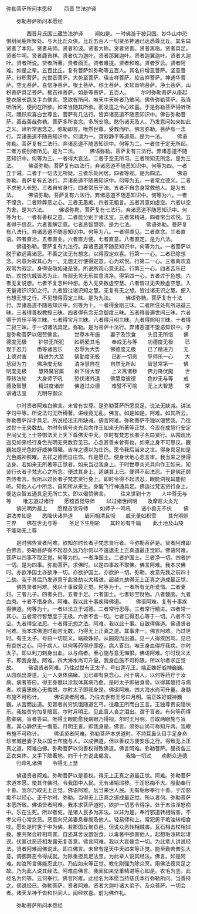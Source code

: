   弥勒菩萨所问本愿经
　　西晋 竺法护译




　　弥勒菩萨所问本愿经

　　　　西晋月氏国三藏竺法护译
　　闻如是。一时佛游于披只国。妙华山中恐惧树间鹿所聚处。与大比丘众俱。比丘五百人一切贤圣神通已达悉尊比丘。其名曰贤者了本际。贤者马师。贤者和波。贤者大称。贤者贤善。贤者离垢。贤者具足。贤者牛呞。贤者鹿吉祥。贤者优为迦叶。贤者那翼迦叶。贤者迦翼迦叶。贤者大迦叶。贤者所说。贤者所著。贤者面王。贤者难提。贤者和难。贤者罗云。贤者阿难。如是之辈。五百比丘。复有菩萨如弥勒等五百人。其名曰增意菩萨。坚意菩萨。辩积菩萨。光世音菩萨。大势至菩萨。瑛吉祥菩萨。软吉祥菩萨。神通华菩萨。空无菩萨。喜信净菩萨。根土菩萨。称土菩萨。柔软音响菩萨。净土菩萨。山积菩萨具足菩萨。根吉祥菩萨。如是等菩萨。五百人。
　　尔时弥勒菩萨从座起整衣服长跪叉手白佛言。愿欲有所问。唯天中天听者乃敢问。佛告弥勒菩萨。我当听所问。便问在所欲。如来当随其所欲。而发遣之令心欢喜。于是弥勒菩萨得听所问。踊跃欢喜白世尊言。菩萨有几法行。皆弃诸恶道不随恶知识中。佛告弥勒菩萨。善哉善哉弥勒。菩萨多所哀念。多所安隐。愍伤诸天及人。乃发意问如来如此之义。谛听常思念之。弥勒即言。唯然世尊。受教而听。佛言弥勒。菩萨有一法行。弃诸恶道不随恶知识中。何谓为一。谓寂静平等道意。是为一法。
　　佛语弥勒。菩萨复有二法行。弃诸恶道不随恶知识中。何等为二。一者住于定无所起。二者方便别诸所见。是为二法。
　　佛语弥勒。菩萨复有三法行。弃诸恶道不随恶知识中。何等为三。一者得大哀法。二者于空无所习。三者所知无所念。是为三法。
　　佛语弥勒。菩萨复有四法行。弃诸恶道不随恶知识中。何等为四。一者立于诫。二者于一切法无所疑。三者乐处闲居。四者等观。是为四法。
　　佛语弥勒。菩萨复有五法行。弃诸恶道不随恶知识中。何等为五。一者常立德义。二者不求他人长短。三者自省身行。四者常乐于法。五者不自念身常救他人。是为五法。
　　佛语弥勒。菩萨复有六法行。弃诸恶道不随恶知识中。何等为六。一者不悭贪。二者除弊恶之心。三者无愚痴。四者无粗言。五者其意如虚空。六者以空为舍。是为六法。
　　佛语弥勒。菩萨复有七法行。弃诸恶道不随恶知识中。何等为七。一者有善权之意。二者能分别于诸法宝。三者常精进。四者常当欢悦。五者得于信忍。六者善解定意。七者总智慧明。是为七法。
　　佛语弥勒。菩萨复有八法行。弃诸恶道不随恶知识中。何等为八。一者得直见。二者直念。三者直语。四者直治。五者直业。六者直方便。七者直意。八者直定。是为八法。
　　佛语弥勒。菩萨复有九法行。弃诸恶道不随恶知识中。何等为九。一者菩萨以脱于欲远离诸恶。不善之法无有想念。以得寂定欢喜。行第一一心。二者已除想念。内意为寂其心为一。无想无行便得定意。心为欢悦。行第二一心。三者离欢喜观常为寂定。身得安隐如诸圣贤。所说所观心意无起。行第三一心。四者苦乐已断。欢悦忧戚皆悉为止。所观无苦无乐其意清净。得第四一心。五者过于色想。六者无复说想。七者不复念种种想。悉入无央数虚空慧。八者皆过无央数虚空慧。入无量诸识识知之行。九者皆过诸识知之慧。无复有无之想。皆过诸无识之慧。便入有想无想之行。不见想得寂定三昧。是为九法。
　　佛语弥勒。菩萨复有十法行。弃诸恶道不随恶知识中。何等为十。一者得金刚三昧。二者所住处有所进益三昧。三者得善权教授三昧。四者得有念无念御度三昧。五者得普遍世间三昧。六者得于苦乐平等三昧。七者得宝月三昧。八者得月明三昧。九者得照明三昧。十者得二寂三昧。于一切诸法具足。弥勒。是为菩萨十法行。弃诸恶道不堕恶知识中。于是弥勒菩萨以偈赞佛言。
　　世尊本布施　　妻子及饮食
　　头目无所惜　　佛德度无极
　　护禁无所犯　　如鹖爱其毛
　　奉戒无与等　　功德度无极
　　已现于忍力　　悉等诸苦乐
　　忍辱为大势　　佛德度无极
　　已了精进力　　无上德对害
　　精进为大至　　佛勤度无极
　　已断一切恶　　导师乐一心
　　大慧寂为力　　佛净度无极
　　清净慧自在　　自然无所起
　　智慧常第一　　佛明度无极
　　慧降魔官属　　树下得大智
　　上义离诸秽　　佛力降伏魔
　　世尊转法轮　　大身师子吼
　　恐伏诸外道　　佛慧度彼德
　　色妙无与等　　戒德及智慧
　　精进度诸岸　　佛道过众德
　　难譬不可喻　　无上大智慧
　　常讲诸法宝　　光明导御众

　　尔时贤者阿难白佛言。未曾有世尊。是弥勒菩萨所愿具足。说法无缺减。讲法字句平等。所说法句无所缚著。讲经竟无乱。佛言。如是如是。阿难。如其所云。弥勒菩萨辩才具足。所说经法无所缺减。佛言阿难。弥勒菩萨不独以偈赞我。乃往过世十无央数劫。尔时有佛号炎光具向作王如来无所著等正觉。今现在成慧行安定世间父无上士导御法天上天下尊佛天中天。尔时有梵志长者子名曰贤行。从园观出遥见如来经行身色光明无央数变见已。心念甚善未曾有也。如来之身不可思议。巍巍如是光色妙好威神照曜。吉祥之德以为庄饰。愿令我后当来之世。得身具足如是光色威神照曜。吉祥之德而自庄饰。作是愿已。便身伏地心念言审。我当来之世得法身。若如来无所著等正觉者。如来当过我身上。于时世尊炎光具向作王如来。知贤行长者子梵志心之所念。便过其身上。适越其上已。便得不起法忍。于是佛还顾告侍者言。我所以过长者子梵志贤行身上。即时令得不起法忍。眼能洞视耳能彻听。知他人心中所念。自知所从来生。身能飞行神通具足。佛适过梵志贤行身上。便达众智五通具足无所亡失。即以偈赞佛言。
　　往来世到十方　　人中尊无与等
　　唯志道过诸行　　愿稽首觉导师
　　以过诸世间明　　及摩尼火炎光
　　佛光明为最上　　愿稽首觉导师
　　如师子一鸣吼　　诸小兽无不伏
　　佛讲法亦如是　　悉降伏诸异道
　　眉间相清且彻　　威无量如积雪
　　其光明照三界　　佛在世无与等
　　圣足下生相轮　　其轮妙有千辐
　　此土地及山陵　　不能动无上尊

　　是时佛告贤者阿难。欲知尔时长者子梵志贤行者。今弥勒菩萨是。贤者阿难即白佛言。弥勒菩萨得不起忍久远乃尔何以不速逮无上正真道最正觉耶。佛语阿难。菩萨以四事不取正觉。何等为四。一者净国土。二者护国土。三者净一切。四者护一切。是为四事。弥勒菩萨。求佛时。以是四事故不取佛。佛言阿难。我本求佛时。亦欲净国土亦欲净一切。亦欲护国土。亦欲护一切。弥勒。发意先我之前四十二劫。我于其后乃发道意于此贤劫以大精进。超越九劫得无上正真之道成最正觉。
　　佛告贤者阿难。我以十事致最正觉。何等为十。一者所有无所爱惜。二者妻妇。三者儿子。四者头目。五者手足。六者国土。七者珍宝财物。八者髓脑。九者血肉。十者不惜身命。阿难。我以此十事疾得佛道。
　　佛语阿难。复有十事疾得佛道。何等为十。一者以法立于诫德。二者常行忍辱。三者常行精进。四者常一其心。五者常行智慧度于无极。六者不舍一切。七者已得忍心等于一切。八者不习空。九者得空法忍。十者得无想之法。阿难。我以此十事。自致得佛道。佛语贤者阿难。我本求佛道时勤苦无数。乃得无上正真之道。其事非一。佛言阿难。乃过世时。有王太子。号曰一切现义。端政姝好。从园观而出道。见一人得疾困笃。见已有哀伤之心。问于病人。以何等药得疗即痊。病人答曰。唯王身血得疗我病。尔时太子。即以利刀刺身出血。以与病者。至心施与意无悔恨。佛语阿难。尔时现义太子。即我身是。阿难。四大海水尚可升量。我身血施不可称限。所以尔者求正觉故。
　　佛语贤者阿难。乃往过世有王太子。号曰莲花王。端正姝好威神巍巍。从园观出游道。见一人身体病癞。见已即有哀念心。问于病人。以何等药疗于汝病。病者答曰。得王身髓以涂我体其病乃愈。是时太子即破身骨。以得其髓持与病者。欢喜惠施心无悔恨。尔时太子即我身是。佛语阿难。四大海水尚可升量。身髓布施不可称计。
　　佛语贤者阿难。乃往去世有王号曰月明。端正姝好威神巍巍。从宫而出道。见盲者贫穷饥饿随道乞丐。往趣王所而白王言。王独尊贵安隐快乐。我独贫穷加复眼盲。尔时月明王。见此盲人哀之泪出。谓于盲者。有何等药得愈卿病。盲者答曰。唯得王眼能愈我病眼乃得视。尔时王月明。自取两眼施与盲者。其心静然无一悔意。月明王者。即我身是。佛言。须弥山尚可称知斤两。我眼布施不可称计。
　　佛语贤者阿难。弥勒菩萨本求道时。不持耳鼻头目手足身命珍宝城邑妻子及以国土布施与人。以成佛道。但以善权方便安乐之行。得致无上正真之道。阿难白佛。弥勒菩萨以何善权得致佛道。佛言阿难。弥勒菩萨。昼夜各三正衣束体。叉手下膝著地。向于十方说此偈言。
　　我悔一切过　　劝助众道德
　　归命礼诸佛　　令得无上慧

　　佛语贤者阿难。弥勒菩萨以是善权。得无上正真之道最正觉。阿难。弥勒菩萨求道本愿。使其作佛时。令我国中人民。无有诸垢瑕秽。于淫怒痴不大。殷勤奉行十善。我尔乃取无上正觉。佛语阿难。后当来世人民。无有垢秽奉行十善。于淫怒痴不以经心。正于尔时。弥勒。当得无上正真之道成最正觉。所以者何。弥勒菩萨本愿所致。佛语贤者阿难。我本求菩萨道时。欲护一切悉令得净。处于五浊淫怒痴中。乐在生死。所以者何。是诸人民多为非法。以非为是。奉行邪道转相贼害。不孝父母心常念恶。恶意向兄弟妻息眷属及他人。轻易师和上。常犯男子垢浊转相食啖。愿处是时世于中为佛。若郡国丘聚县邑。但说众恶转相贼害。瓦石相击杖相挝拨。便共聚会转相骂詈。自还其舍设置饭食。以毒著中欲害他人。起想垢浊转起诽谤。伏匿过恶还相发露无复善意。佛言阿难。我以大哀普念一切。为此辈人讲说经法。贤者阿难闻佛说此。即白佛言。未曾有是天中天如来等正觉。能至勤苦普弘大意。调御弊恶令得成就。为除重担具足法宝。为此辈人说其经法。佛言。如是阿难。如汝所言佛能忍此尔。乃应如来等正觉。教化刚强为除众冥。用佛法德具足之故。乃为此人说其经法。阿难白佛言。我闻如来坚重精进等心如是。衣毛为竖。此经名为何等。云何奉行。佛言阿难。此经名为本愿当持慈氏本行弥勒所问。当善持之。佛说经已。弥勒菩萨。贤者阿难。贤者大迦叶诸大弟子。及众菩萨。一切会者。诸天龙神干沓和世间人。闻经欢喜。前为佛作礼。

　　弥勒菩萨所问本愿经


